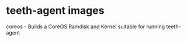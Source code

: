 teeth-agent images
==================

coreos - Builds a CoreOS Ramdisk and Kernel suitable for running teeth-agent
